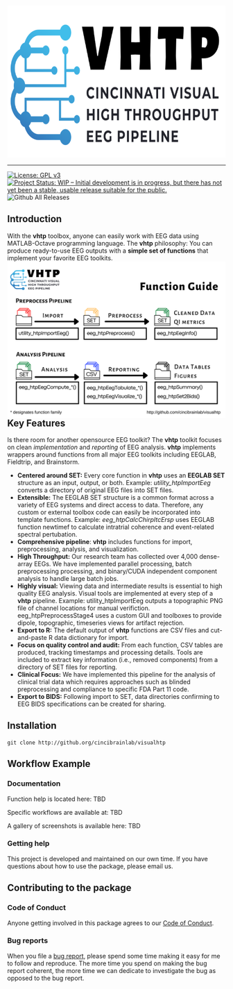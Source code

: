 <div align="center">
<a href='https://github.com/cincibrainlab/vhtp/'><img src="man/figures/logo.svg" height="350px"/></a>
<hr />
</div>

<!-- badges: start -->
[![License: GPL v3](https://img.shields.io/badge/License-GPLv3-blue.svg)](https://www.gnu.org/licenses/gpl-3.0)
[![Project Status: WIP – Initial development is in progress, but there has not yet been a stable, usable release suitable for the public.](https://www.repostatus.org/badges/latest/wip.svg)](https://www.repostatus.org/#wip)
![Github All Releases](https://img.shields.io/github/downloads/cincibrainlab/vhtp/total)
<!-- badges: end -->

## Introduction
With the **vhtp** toolbox, anyone can easily work with EEG data using MATLAB-Octave programming language. The **vhtp** philosophy: You can produce ready-to-use EEG outputs with a **simple set of functions** that implement your favorite EEG toolkits. 
<img src="man/figures/overview.svg" alt="vhtp functions" align="left" />

## Key Features
Is there room for another opensource EEG toolkit? The **vhtp** toolkit focuses on clean *implementation* and *reporting* of EEG analysis. **vhtp** implements wrappers around functions from all major EEG toolkits including EEGLAB, Fieldtrip, and Brainstorm.
  - **Centered around SET:** Every core function in **vhtp** uses an **EEGLAB SET** structure as an input, output, or both. Example: *utility_htpImportEeg* converts a directory of original EEG files into SET files.
  - **Extensible:** The EEGLAB SET structure is a common format across a variety of EEG systems and direct access to data. Therefore, any custom or external toolbox code can easily be incorporated into template functions. Example: *eeg_htpCalcChirpItcErsp* uses EEGLAB function newtimef to calculate intratrial coherence and event-related spectral pertubation. 
  - **Comprehensive pipeline**: **vhtp** includes functions for import, preprocessing, analysis, and visualization.
  - **High Throughput:** Our research team has collected over 4,000 dense-array EEGs. We have implemented parallel processing, batch preprocessing processing, and binary/CUDA independent component analysis to handle large batch jobs.
  - **Highly visual:** Viewing data and intermediate results is essential to high quality EEG analysis. Visual tools are implemented at every step of a **vhtp** pipeline. Example: utility_htpImportEeg outputs a topographic PNG file of channel locations for manual verifiction. eeg_htpPreprocessStage4 uses a custom GUI and toolboxes to provide dipole, topographic, timeseries views for artifact rejection.
  - **Export to R:** The default output of **vhtp** functions are CSV files and cut-and-paste R data dictionary for import. 
  - **Focus on quality control and audit:** From each function, CSV tables are produced, tracking timestamps and processing details. Tools are included to extract key information (i.e., removed components) from a directory of SET files for reporting.
  - **Clinical Focus:** We have implemented this pipeline for the analysis of clinical trial data which requires approaches such as blinded preprocessing and compliance to specific FDA Part 11 code.
  - **Export to BIDS:** Following import to SET, data directories confirming to EEG BIDS specifications can be created for sharing.


## Installation

    git clone http://github.org/cincibrainlab/visualhtp

## Workflow Example

### Documentation

Function help is located here: TBD

Specific workflows are available at: TBD

A gallery of screenshots is available here: TBD

### Getting help

This project is developed and maintained on our own time. If you have
questions about how to use the package, please email us.

## Contributing to the package

### Code of Conduct

Anyone getting involved in this package agrees to our [Code of
Conduct](https://github.com/davidgohel/flextable/blob/master/CONDUCT.md).

### Bug reports

When you file a [bug
report](https://github.com/cincibrainlab/vhtp/issues), please spend
some time making it easy for me to follow and reproduce. The more time
you spend on making the bug report coherent, the more time we can
dedicate to investigate the bug as opposed to the bug report.
